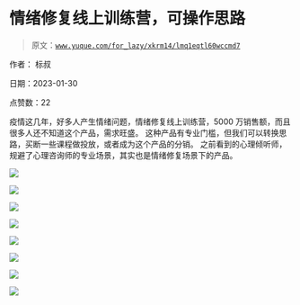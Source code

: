 # 情绪修复线上训练营，可操作思路

> 原文：[`www.yuque.com/for_lazy/xkrm14/lmq1eqtl60wccmd7`](https://www.yuque.com/for_lazy/xkrm14/lmq1eqtl60wccmd7)

作者： 标叔 

日期：2023-01-30 

点赞数：22 

疫情这几年，好多人产生情绪问题，情绪修复线上训练营，5000 万销售额，而且很多人还不知道这个产品，需求旺盛。 这种产品有专业门槛，但我们可以转换思路，买断一些课程做投放，或者成为这个产品的分销。 之前看到的心理倾听师，规避了心理咨询师的专业场景，其实也是情绪修复场景下的产品。 

![](img/7fda80ba577875b998689ce1172762f7.png) 

![](img/7944a08688e54ba717f9b5a26df9964e.png) 

![](img/dee4458007806aa2327197e36cfaa857.png) 

![](img/52ce606cee5f2089eb18ccc67110330b.png) 

![](img/fada6dc7fced88c4f8994b5f01b411c1.png) 

![](img/cebbe0007b9baa87208a1e07928a3afb.png) 

![](img/1fc87b5a9a5477dda70d7e64d826e372.png) 

![](img/aa781e2c0a7dcbf6bd0880466d7deec4.png) 


